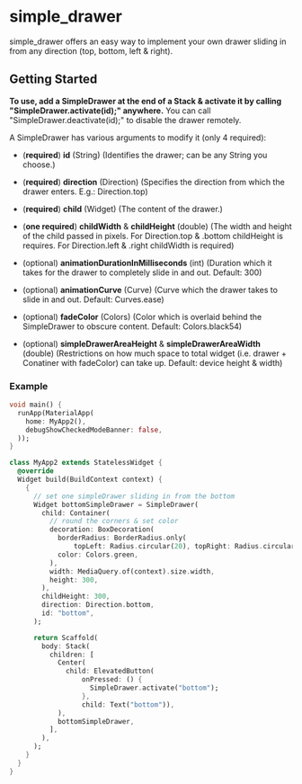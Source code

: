 # simple_drawer

simple_drawer offers an easy way to implement your own drawer sliding in from any direction (top, bottom, left & right).

## Getting Started

**To use, add a SimpleDrawer at the end of a Stack & activate it by calling "SimpleDrawer.activate(id);" anywhere.**
You can call "SimpleDrawer.deactivate(id);" to disable the drawer remotely.

A SimpleDrawer has various arguments to modify it (only 4 required):

- (**required**) **id** (String) (Identifies the drawer; can be any String you choose.)
- (**required**) **direction** (Direction) (Specifies the direction from which the drawer enters. E.g.: Direction.top)
- (**required**) **child** (Widget) (The content of the drawer.)

- (**one required**) **childWidth** & **childHeight** (double) (The width and height of the child passed in pixels. For Direction.top & .bottom childHeight is requires. For Direction.left & .right childWidth is required)

- (optional) **animationDurationInMilliseconds** (int) (Duration which it takes for the drawer to completely slide in and out. Default: 300)
- (optional) **animationCurve** (Curve) (Curve which the drawer takes to slide in and out. Default: Curves.ease)
- (optional) **fadeColor** (Colors) (Color which is overlaid behind the SimpleDrawer to obscure content. Default: Colors.black54)
- (optional) **simpleDrawerAreaHeight** & **simpleDrawerAreaWidth** (double) (Restrictions on how much space to total widget (i.e. drawer + Conatiner with fadeColor) can take up. Default: device height & width)

### Example

```dart
void main() {
  runApp(MaterialApp(
    home: MyApp2(),
    debugShowCheckedModeBanner: false,
  ));
}

class MyApp2 extends StatelessWidget {
  @override
  Widget build(BuildContext context) {
    {
      // set one simpleDrawer sliding in from the bottom
      Widget bottomSimpleDrawer = SimpleDrawer(
        child: Container(
          // round the corners & set color
          decoration: BoxDecoration(
            borderRadius: BorderRadius.only(
                topLeft: Radius.circular(20), topRight: Radius.circular(20)),
            color: Colors.green,
          ),
          width: MediaQuery.of(context).size.width,
          height: 300,
        ),
        childHeight: 300,
        direction: Direction.bottom,
        id: "bottom",
      );

      return Scaffold(
        body: Stack(
          children: [
            Center(
              child: ElevatedButton(
                  onPressed: () {
                    SimpleDrawer.activate("bottom");
                  },
                  child: Text("bottom")),
            ),
            bottomSimpleDrawer,
          ],
        ),
      );
    }
  }
}
```